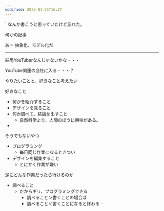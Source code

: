 ```yaml
---
modified: 2025-01-25T16:27
---
```


`
なんか書こうと思っていたけど忘れた。

何かの記事

あー
抽象化、モデル化だ

---

結局YouTuberなんじゃないかな・・・

YouTube関連の会社に入る・・・？

やりたいことと、好きなこと考えたい

好きなこと
- 何かを紹介すること
- デザインを見ること
- 何か調べて、結論を出すこと
	- 自然科学より、人間のほうに興味がある。
- 

そうでもないやつ
- プログラミング
	- 毎日同じ作業になるときつい
- デザインを編集すること
	- とにかく作業が嫌い

逆にどんな作業だったら行けるのか
- 調べること
	- だからギリ、プログラミングできる
		- 調べること＞書くことの場合は
		- 調べること＜書くことになると終わる
-　
